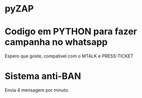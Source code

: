 # pyZAP


# Codigo em PYTHON para fazer campanha no whatsapp

Espero que goste, compativel com o MTALK e PRESS-TICKET



# Sistema anti-BAN

Envia 4 mensagem por minuto.
